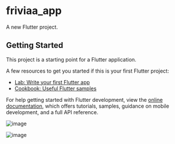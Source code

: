# friviaa_app

A new Flutter project.

## Getting Started

This project is a starting point for a Flutter application.

A few resources to get you started if this is your first Flutter project:

- [Lab: Write your first Flutter app](https://docs.flutter.dev/get-started/codelab)
- [Cookbook: Useful Flutter samples](https://docs.flutter.dev/cookbook)

For help getting started with Flutter development, view the
[online documentation](https://docs.flutter.dev/), which offers tutorials,
samples, guidance on mobile development, and a full API reference.

![image](https://github.com/shubhangrao10/FRIVIAA_APP/assets/69590800/ab577984-8c9e-4920-a45c-474360a00673)

![image](https://github.com/shubhangrao10/FRIVIAA_APP/assets/69590800/8ce77cf0-b94e-4491-9f8d-41c9e03f6358)

